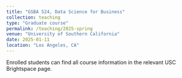 ```yaml
---
title: "GSBA 524, Data Science for Business"
collection: teaching
type: "Graduate course"
permalink: /teaching/2025-spring
venue: "University of Southern California"
date: 2025-01-11
location: "Los Angeles, CA"
---
```


Enrolled students can find all course information in the relevant USC Brightspace page. 